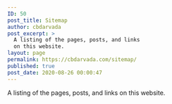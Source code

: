 ```yaml
---
ID: 50
post_title: Sitemap
author: cbdarvada
post_excerpt: >
  A listing of the pages, posts, and links
  on this website.
layout: page
permalink: https://cbdarvada.com/sitemap/
published: true
post_date: 2020-08-26 00:00:47
---
```

<!-- wp:paragraph -->
<p>A listing of the pages, posts, and links on this website.</p>
<!-- /wp:paragraph -->

<!-- wp:wpgoplugins/simple-sitemap-block {"block_post_types":"[{\u0022value\u0022:\u0022page\u0022,\u0022label\u0022:\u0022Page\u0022},{\u0022value\u0022:\u0022post\u0022,\u0022label\u0022:\u0022Post\u0022}]","show_excerpt":true} /-->